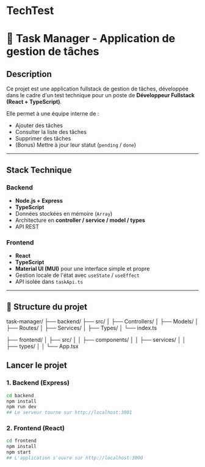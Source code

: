 # TechTest
# 📝 Task Manager - Application de gestion de tâches

##  Description

Ce projet est une application fullstack de gestion de tâches, développée dans le cadre d'un test technique pour un poste de **Développeur Fullstack (React + TypeScript)**.

Elle permet à une équipe interne de :
- Ajouter des tâches
- Consulter la liste des tâches
- Supprimer des tâches
- (Bonus) Mettre à jour leur statut (`pending` / `done`)

---

##  Stack Technique

### Backend
- **Node.js + Express**
- **TypeScript**
- Données stockées en mémoire (`Array`)
- Architecture en **controller / service / model / types**
- API REST

###  Frontend
- **React**
- **TypeScript**
- **Material UI (MUI)** pour une interface simple et propre
- Gestion locale de l'état avec `useState` / `useEffect`
- API isolée dans `taskApi.ts`

---

## 📂 Structure du projet

task-manager/
├── backend/
├── src/
│ ├── Controllers/
│ ├── Models/
│ ├── Routes/
│ ├── Services/
│ ├── Types/
│ └── index.ts

├── frontend/
│ ├── src/
│ │ ├── components/
│ │ ├── services/
│ │ ├── types/
│ │ └── App.tsx

##  Lancer le projet

### 1. Backend (Express)

```bash
cd backend
npm install
npm run dev
## Le serveur tourne sur http://localhost:3001
```
### 2. Frontend (React)

```bash
cd frontend
npm install
npm start
## L'application s'ouvre sur http://localhost:3000


